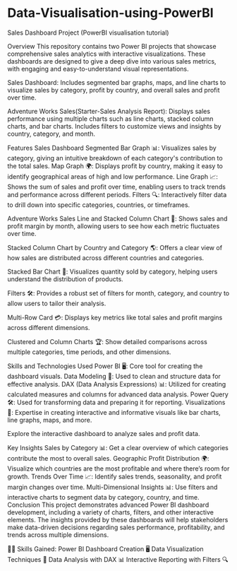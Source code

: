 # Data-Visualisation-using-PowerBI
Sales Dashboard Project (PowerBI visualisation tutorial)

Overview
This repository contains two Power BI projects that showcase comprehensive sales analytics with interactive visualizations. These dashboards are designed to give a deep dive into various sales metrics, with engaging and easy-to-understand visual representations.

Sales Dashboard: Includes segmented bar graphs, maps, and line charts to visualize sales by category, profit by country, and overall sales and profit over time.

Adventure Works Sales(Starter-Sales Analysis Report): Displays sales performance using multiple charts such as line charts, stacked column charts, and bar charts. Includes filters to customize views and insights by country, category, and month.

Features
Sales Dashboard
Segmented Bar Graph 📊: Visualizes sales by category, giving an intuitive breakdown of each category's contribution to the total sales.
Map Graph 🌍: Displays profit by country, making it easy to identify geographical areas of high and low performance.
Line Graph 📈: Shows the sum of sales and profit over time, enabling users to track trends and performance across different periods.
Filters 🔍: Interactively filter data to drill down into specific categories, countries, or timeframes.

Adventure Works Sales
Line and Stacked Column Chart 📅: Shows sales and profit margin by month, allowing users to see how each metric fluctuates over time.

Stacked Column Chart by Country and Category 🌎: Offers a clear view of how sales are distributed across different countries and categories.

Stacked Bar Chart 🔢: Visualizes quantity sold by category, helping users understand the distribution of products.

Filters 🛠️: Provides a robust set of filters for month, category, and country to allow users to tailor their analysis.

Multi-Row Card 💳: Displays key metrics like total sales and profit margins across different dimensions.

Clustered and Column Charts 🏆: Show detailed comparisons across multiple categories, time periods, and other dimensions.

Skills and Technologies Used
Power BI 🖥️: Core tool for creating the dashboard visuals.
Data Modeling 🧮: Used to clean and structure data for effective analysis.
DAX (Data Analysis Expressions) 📊: Utilized for creating calculated measures and columns for advanced data analysis.
Power Query 🛠️: Used for transforming data and preparing it for reporting.
Visualizations 🎨: Expertise in creating interactive and informative visuals like bar charts, line graphs, maps, and more.

Explore the interactive dashboard to analyze sales and profit data.

Key Insights
Sales by Category 📊: Get a clear overview of which categories contribute the most to overall sales.
Geographic Profit Distribution 🌍: Visualize which countries are the most profitable and where there’s room for growth.
Trends Over Time 📈: Identify sales trends, seasonality, and profit margin changes over time.
Multi-Dimensional Insights 📊: Use filters and interactive charts to segment data by category, country, and time.
Conclusion
This project demonstrates advanced Power BI dashboard development, including a variety of charts, filters, and other interactive elements. The insights provided by these dashboards will help stakeholders make data-driven decisions regarding sales performance, profitability, and trends across multiple dimensions.

👨‍💻 Skills Gained:
Power BI Dashboard Creation 🖥️
Data Visualization Techniques 🎨
Data Analysis with DAX 📊
Interactive Reporting with Filters 🔍
